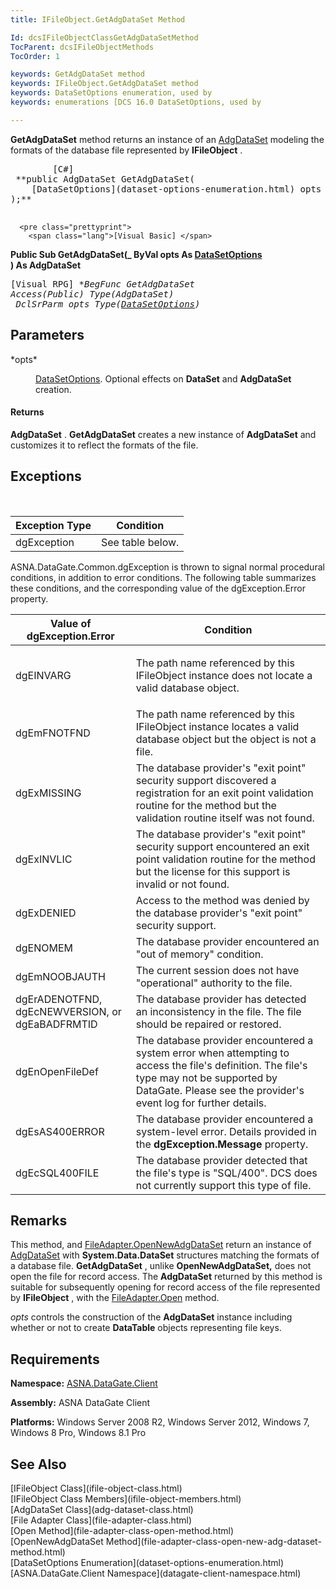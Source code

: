 ```yaml
---
title: IFileObject.GetAdgDataSet Method

Id: dcsIFileObjectClassGetAdgDataSetMethod
TocParent: dcsIFileObjectMethods
TocOrder: 1

keywords: GetAdgDataSet method
keywords: IFileObject.GetAdgDataSet method
keywords: DataSetOptions enumeration, used by
keywords: enumerations [DCS 16.0 DataSetOptions, used by

---
```


**GetAdgDataSet** method returns an instance of an [AdgDataSet](adg-dataset-class.html) modeling the formats of the database file represented by **IFileObject** .
<pre class="prettyprint">
        <span class="lang">[C#]</span>
 **public AdgDataSet GetAdgDataSet(
    [DataSetOptions](dataset-options-enumeration.html) opts
);** 
      </pre>
      <pre class="prettyprint">
        <span class="lang">[Visual Basic] </span>
 **Public Sub GetAdgDataSet(_
   ByVal opts As [DataSetOptions](dataset-options-enumeration.html)<br /> ) As AdgDataSet** 
      </pre>
      <pre class="prettyprint">
        <span class="lang">[Visual RPG]</span>
 **BegFunc GetAdgDataSet Access(*Public) Type(AdgDataSet)<br />     DclSrParm opts Type([DataSetOptions](dataset-options-enumeration.html))** 
      </pre>

## Parameters

<dl>
        <dt>
 *opts* 
        </dt>
        <dd>

[DataSetOptions](dataset-options-enumeration.html). Optional effects on **DataSet** and **AdgDataSet** creation.
</dd>
</dl>

#### Returns
**AdgDataSet** . **GetAdgDataSet** creates a new instance of **AdgDataSet** and customizes it to reflect the formats of the file.
## Exceptions

<br />



| Exception Type | Condition |
| ---- | ---- |
| dgException | See table below. |



ASNA.DataGate.Common.dgException is thrown to signal normal procedural conditions, in addition to error conditions. The following table summarizes these conditions, and the corresponding value of the <span>dgException.Error</span> property.
<br />



| Value of dgException.Error | Condition |
| ---- | ---- |
| dgEINVARG | <p>The path name referenced by this IFileObject instance does not locate a valid database object. |
| dgEmFNOTFND | The path name referenced by this IFileObject instance locates a valid database object but the object is not a file. |
| dgExMISSING | The database provider's "exit point" security support discovered a registration for an exit point validation routine for the method but the validation routine itself was not found. |
| dgExINVLIC | The database provider's "exit point" security support encountered an exit point validation routine for the method but the license for this support is invalid or not found. |
| dgExDENIED | Access to the method was denied by the database provider's "exit point" security support. |
| dgENOMEM | The database provider encountered an "out of memory" condition. |
| dgEmNOOBJAUTH | The current session does not have "operational" authority to the file. |
| dgErADENOTFND, dgEcNEWVERSION, or dgEaBADFRMTID | The database provider has detected an inconsistency in the file. The file should be repaired or restored. |
| dgEnOpenFileDef | The database provider encountered a system error when attempting to access the file's definition. The file's type may not be supported by DataGate. Please see the provider's event log for further details. |
| dgEsAS400ERROR | The database provider encountered a system-level error. Details provided in the **dgException.Message** property. |
| dgEcSQL400FILE | The database provider detected that the file's type is "SQL/400". DCS does not currently support this type of file. |



## Remarks

This method, and [FileAdapter.OpenNewAdgDataSet](file-adapter-class-open-new-adg-dataset-method.html) return an instance of [AdgDataSet](adg-dataset-class.html) with **System.Data.DataSet** structures matching the formats of a database file. **GetAdgDataSet** , unlike **OpenNewAdgDataSet,** does not open the file for record access. The **AdgDataSet** returned by this method is suitable for subsequently opening for record access of the file represented by **IFileObject** , with the [FileAdapter.Open](file-adapter-class-open-method.html) method.

*opts* controls the construction of the **AdgDataSet** instance including whether or not to create **DataTable** objects representing file keys.
## Requirements

<span> **Namespace:** [ASNA.DataGate.Client](datagate-client-namespace.html) </span> 

<span> **Assembly:** ASNA DataGate Client</span> 

<span> **Platforms:** Windows Server 2008 R2, Windows Server 2012, Windows 7, Windows 8 Pro, Windows 8.1 Pro</span> 
## See Also

<dl />
      [IFileObject Class](ifile-object-class.html)
      <br />
      [IFileObject Class Members](ifile-object-members.html)
      <br />
      [AdgDataSet Class](adg-dataset-class.html)
      <br />
      [File Adapter Class](file-adapter-class.html)
      <br />
      [Open Method](file-adapter-class-open-method.html)
      <br />
      [OpenNewAdgDataSet Method](file-adapter-class-open-new-adg-dataset-method.html)
      <br />
      [DataSetOptions Enumeration](dataset-options-enumeration.html)
      <br />
      [ASNA.DataGate.Client Namespace](datagate-client-namespace.html)

